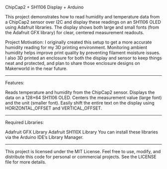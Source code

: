 ChipCap2 + SH1106 Display + Arduino

This project demonstrates how to read humidity and temperature data from a ChipCap2 sensor over I2C and display these readings on an SH1106 OLED using Adafruit libraries.
The display shows both large and small fonts (from the Adafruit GFX library) for clear, centered measurement readouts.

Project Motivation:
I originally created this setup to get a more accurate humidity reading for my 3D printing environment.
Monitoring ambient humidity helps improve print quality by preventing filament moisture issues.
I also 3D printed an enclosure for both the display and sensor to keep things neat and protected, and plan to share those enclosure designs on Makerworld in the near future.

-----

Features:

Reads temperature and humidity from the ChipCap2 sensor.
Displays the data on a 128×64 SH1106 OLED.
Centers the measurement value (large font) and the unit (smaller font).
Easily shift the entire text on the display using HORIZONTAL_OFFSET and VERTICAL_OFFSET.

----

Required Libraries:

Adafruit GFX Library
Adafruit SH110X Library
You can install these libraries via the Arduino IDE’s Library Manager.

----

This project is licensed under the MIT License.
Feel free to use, modify, and distribute this code for personal or commercial projects. See the LICENSE file for more details.
